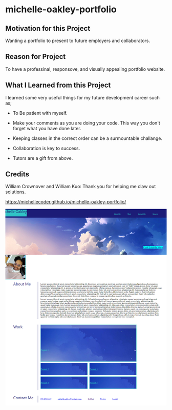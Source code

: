 # michelle-oakley-portfolio

## Motivation for this Project

Wanting a portfolio to present to future employers and collaborators.

## Reason for Project

To have a professinal, responsove, and visually appealing portfolio website. 

## What I Learned from this Project

I learned some very useful things for my future development career such as;

   *  To Be patient with myself.

   *  Make your comments as you are doing your code. This way you don't forget what you have done later.

   *  Keeping classes in the correct order can be a surmountable challange.

   *  Collaboration is key to success. 

   *  Tutors are a gift from above. 


## Credits

William Crownover and William Kuo: Thank you for helping me claw out solutions.


 https://michellecoder.github.io/michelle-oakley-portfolio/

![alt text](assets/Portfolio-screenshot.png)



